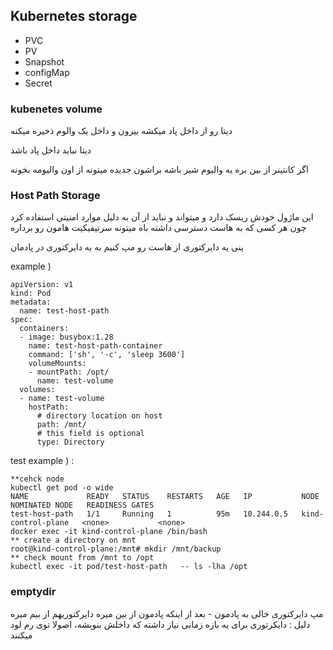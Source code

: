 ## Kubernetes storage
- PVC
- PV
- Snapshot
- configMap
- Secret

### kubenetes volume
دیتا رو از داخل پاد میکشه بیرون و داخل یک والوم ذخیره میکنه

دیتا نباید داخل پاد باشد

اگر کانتینر از بین بره یه والیوم شیر باشه براشون جدیده میتونه از اون والیومه بخونه

### Host Path Storage
این ماژول خودش ریسک دارد و میتواند و نباید از آن به دلیل موارد امنیتی استفاده کرد چون هر کسی که به هاست دسترسی داشته باه میتونه سرتیفیکیت هامون رو برداره
      
ینی یه دایرکتوری از هاست رو مپ کنیم به یه دایرکتوری در پادمان


example ) 
```
apiVersion: v1
kind: Pod
metadata:
  name: test-host-path
spec:
  containers:
  - image: busybox:1.28
    name: test-host-path-container
    command: ['sh', '-c', 'sleep 3600']
    volumeMounts:
    - mountPath: /opt/
      name: test-volume
  volumes:
  - name: test-volume
    hostPath:
      # directory location on host
      path: /mnt/
      # this field is optional
      type: Directory
```      

test example ) :
```
**cehck node
kubectl get pod -o wide
NAME             READY   STATUS    RESTARTS   AGE   IP           NODE                 NOMINATED NODE   READINESS GATES
test-host-path   1/1     Running   1          95m   10.244.0.5   kind-control-plane   <none>           <none>
docker exec -it kind-control-plane /bin/bash
** create a directory on mnt
root@kind-control-plane:/mnt# mkdir /mnt/backup
** check mount from /mnt to /opt
kubectl exec -it pod/test-host-path   -- ls -lha /opt
```
### emptydir
مپ دایرکتوری خالی به پادمون - بعد از اینکه پادمون از بین میره دایرکتوریهم از بیم میره
دلیل : دایکرتوری برای یه بازه زمانی نیاز داشته که داخلش بنویشه، اصولا توی رم لود میکنند
